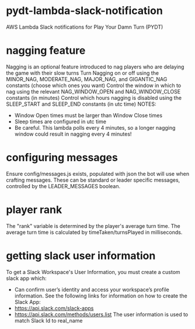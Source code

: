 # pydt-lambda-slack-notification
AWS Lambda Slack notifications for Play Your Damn Turn (PYDT)

# nagging feature
Nagging is an optional feature introduced to nag players who are delaying the game with their slow turns
Turn Nagging on or off using the MINOR_NAG, MODERATE_NAG, MAJOR_NAG, and GIGANTIC_NAG constants (choose which ones you want)
Control the window in which to nag using the relevant NAG_WINDOW_OPEN and NAG_WINDOW_CLOSE constants (in minutes)
Control which hours nagging is disabled using the SLEEP_START and SLEEP_END constants (in utc time)
  NOTES:
  - Window Open times must be larger than Window Close times
  - Sleep times are configured in utc time
  - Be careful. This lambda polls every 4 minutes, so a longer nagging window could result in nagging every 4 minutes!

# configuring messages
Ensure config/messages.js exists, populated with json the bot will use when crafting messages.
These can be standard or leader specific messages, controlled by the LEADER_MESSAGES boolean.

# player rank
The "rank" variable is determined by the player's average turn time.
The average turn time is calculated by timeTaken/turnsPlayed in milliseconds.

# getting slack user information
To get a Slack Workspace's User Information, you must create a custom slack app which:
  - Can confirm user’s identity and access your workspace’s profile information.
See the following links for information on how to create the Slack App:
  - https://api.slack.com/slack-apps
  - https://api.slack.com/methods/users.list
The user information is used to match Slack Id to real_name
